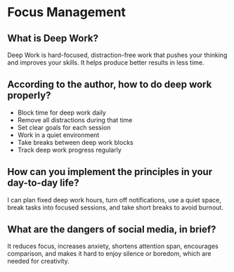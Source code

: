 # Focus Management

## What is Deep Work?  
Deep Work is hard-focused, distraction-free work that pushes your thinking and improves your skills. It helps produce better results in less time.

## According to the author, how to do deep work properly?  
- Block time for deep work daily  
- Remove all distractions during that time  
- Set clear goals for each session  
- Work in a quiet environment  
- Take breaks between deep work blocks  
- Track deep work progress regularly

## How can you implement the principles in your day-to-day life?  
I can plan fixed deep work hours, turn off notifications, use a quiet space, break tasks into focused sessions, and take short breaks to avoid burnout.

## What are the dangers of social media, in brief?  
It reduces focus, increases anxiety, shortens attention span, encourages comparison, and makes it hard to enjoy silence or boredom, which are needed for creativity.

